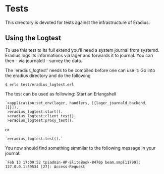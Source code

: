 # Tests

This directory is devoted for tests against the infrastructure of Eradius.

## Using the Logtest

To use this test to its full extend you'll need a system journal from systemd.
Eradius logs its informations via lager and forwards it to journal.
You can then - via journalctl - survey the data.

The 'eradius_logtest' needs to be compiled before one can use it:
Go into the eradius directory and do the following

  `$ erlc test/eradius_logtest.erl`

The test can be used as following:
Start an Erlangshell

    `>application:set_env(lager, handlers, [{lager_journald_backend, []}]).
     >eradius_logtest:start().
     >eradius_logtest:client_test().
     >eradius_logtest:proxy_test().`

or

    `>eradius_logtest:test().`


You now should find something simmilar to the following message in your journal:

    `Feb 13 17:09:52 tpiadmin-HP-EliteBook-8470p beam.smp[11790]: 127.0.0.1:39534 [27]: Access-Request`
